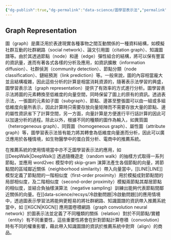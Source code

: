 ```yaml
---
{"dg-publish":true,"dg-permalink":"data-science/圖學習表示法","permalink":"/data-science/圖學習表示法/","title":"圖學習表示法"}
---
```


## Graph Representation

圖（graph）是廣泛用於表達現實各種事物之間互動關係的一種資料結構，如模擬社群互動的社群網路（social network）、論文引用圖（citation graph）、知識圖譜等。由於其透過節點（node）和邊（edge）彈性組合的結構，將可以保有豐富的資訊量，進而有著各式各樣的分析及應用，如資訊擴散（information diffusion）、社群偵測（community detection）、節點分類（node classification）、鏈結預測（link prediction）等。一般來說，圖的內容相當龐大並且結構複雜，因此這些分析的計算是相當消耗資源的，隨著表示法學習的興盛，圖學習表示法（graph representation）提供了有效率的方式進行分析。圖學習表示法將圖的元素轉換至低維度的向量空間，同時保留了圖上的原有的資訊。透過表示法，一張圖的元素如子圖（subgraph）、節點、邊甚至整張圖可以由一組或多組低維度向量所表示，因此計算時只需要存放向量矩陣而不需要存放大量的節點、邊的屬性資訊省下了計算空間，另一方面，向量計算是方便進行平行話計算的因此可以加速分析的過程。除此以外，根據不同的種類的圖作為輸入，如異質圖（heterogeneous graph）、同質圖（homogeneous graph）、屬性圖（attribute graph）等，圖學習表示法皆有能力將其轉會為低維度向量進而分析，因此可以廣泛應用於各種情境，如生物醫學中的蛋白質分析、電商中的推薦系統。

在推薦系統的使用情境當中亦不乏圖學習表示法的應用，如 [[DeepWalk\|DeepWalk]] 透過隨機遊走（random walk）的抽樣方式取得一系列節點，並應用 word2vec 模型中的 skip-gram 演算法產生各個節點的向量，將節點間的區域鄰近關係（neighborhood similarity）帶入向量當中，[[LINE\|LINE]] 模型定義了節點間的一階相似度（first-order proximity）用於模擬成對節點間的局部相似度，及二階相似度（second-order proximity）模擬兩節點其鄰居節點的相似度，並結合負抽樣演算法（negative sampling）訓練出能夠代表節點間鄰近關係的向量。在[[data-science/recsys/冷啟動問題\|冷啟動問題]]的應用情境中，透過圖表示學習法將能夠更輕易的將社群網路、知識圖譜的資訊帶入推薦系統當中，如 [[KGCN\|KGCN]] 應用圖卷積網路（graph convolution neural network）於圖表示法並定義了不同種類的關係（relation）對於不同節點/實體（entity）有不同重要性，這些重要性將會在針對節點計算卷積（convolution）時有不同的權重影響，藉此帶入知識圖譜的資訊於推薦系統中對齊（align）的商品。
